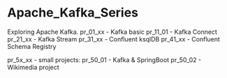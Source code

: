 # Apache_Kafka_Series
Exploring Apache Kafka. 
pr_01_xx - Kafka basic
pr_11_01 - Kafka Connect 
pr_21_xx - Kafka Stream
pr_31_xx - Confluent ksqlDB
pr_41_xx - Confluent Schema Registry 

pr_5x_xx - small projects:
pr_50_01 - Kafka & SpringBoot
pr_50_02 - Wikimedia project
